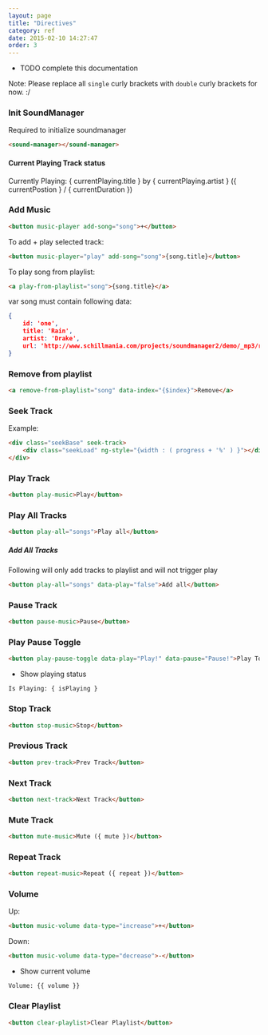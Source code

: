 ```yaml
---
layout: page
title: "Directives"
category: ref
date: 2015-02-10 14:27:47
order: 3
---
```


- TODO complete this documentation

Note: Please replace all `single` curly brackets with `double` curly brackets for now. :/


### Init SoundManager

Required to initialize soundmanager

```html
<sound-manager></sound-manager>
```

#### Current Playing Track status

Currently Playing: { currentPlaying.title } by { currentPlaying.artist } ({ currentPostion } / { currentDuration })

### Add Music


```html
<button music-player add-song="song">+</button>
```

To add + play selected track:

```html
<button music-player="play" add-song="song">{song.title}</button>
```      

To play song from playlist:

```html
<a play-from-playlist="song">{song.title}</a>
```

var song must contain following data:

```json
{
    id: 'one',
    title: 'Rain',
    artist: 'Drake',
    url: 'http://www.schillmania.com/projects/soundmanager2/demo/_mp3/rain.mp3'
}
```          

### Remove from playlist

```html
<a remove-from-playlist="song" data-index="{$index}">Remove</a>
```

### Seek Track

Example:

```html
<div class="seekBase" seek-track>
    <div class="seekLoad" ng-style="{width : ( progress + '%' ) }"></div>
</div>
```

### Play Track

```html
<button play-music>Play</button>
```

### Play All Tracks

```html
<button play-all="songs">Play all</button>
```

##### Add All Tracks

Following will only add tracks to playlist and will not trigger play

```html
<button play-all="songs" data-play="false">Add all</button>
```

### Pause Track

```html
<button pause-music>Pause</button>
```

### Play Pause Toggle

```html
<button play-pause-toggle data-play="Play!" data-pause="Pause!">Play Toggle</button>
```

- Show playing status

```
Is Playing: { isPlaying }

```

### Stop Track

```html
<button stop-music>Stop</button>
```

### Previous Track

```html
<button prev-track>Prev Track</button>
```

### Next Track

```html
<button next-track>Next Track</button>
```

### Mute Track

```html
<button mute-music>Mute ({ mute })</button>
```

### Repeat Track

```html
<button repeat-music>Repeat ({ repeat })</button>
```

### Volume

Up:

```html
<button music-volume data-type="increase">+</button>
```

Down:

```html
<button music-volume data-type="decrease">-</button>
```

- Show current volume

```
Volume: {{ volume }}
```

### Clear Playlist

```html
<button clear-playlist>Clear Playlist</button>
```
